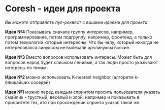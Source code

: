# Coresh - идеи для проекта

_Вы можете отправлять пул-реквест с вашими идеями для проекта_

**Идея №4**
Показывать сначала группу интересов, например, программирование, потом подгруппу, например, фронтенд, а только потом технологии которые интересны. Что бы челу, который никогда не интересовался линуксом не вылезали арчлинуксы всякие. 

**Идея №3**
Вместо вопросов использовать интересы. Может быть для вопросов народ будет слишком ленивый, а так люди просто указывают интересы по темам.

**Идея №2**
можно использовать K-nearest neighbor (алгоритм k-ближайших соседей)

**Идея №1**
можно перед каждым спринтом просить пользователя указать смайлик - грустный, весёлый и злой, например и показывать в приоритете тех, кто при прохождении спринта указал такой же
